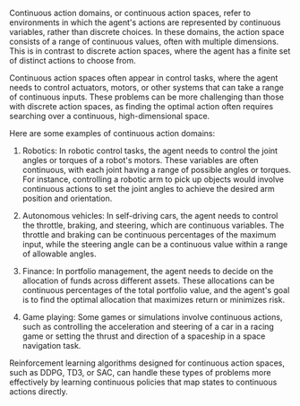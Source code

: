 Continuous action domains, or continuous action spaces, refer to environments in which the agent's actions are represented by continuous variables, rather than discrete choices. In these domains, the action space consists of a range of continuous values, often with multiple dimensions. This is in contrast to discrete action spaces, where the agent has a finite set of distinct actions to choose from.

Continuous action spaces often appear in control tasks, where the agent needs to control actuators, motors, or other systems that can take a range of continuous inputs. These problems can be more challenging than those with discrete action spaces, as finding the optimal action often requires searching over a continuous, high-dimensional space.

Here are some examples of continuous action domains:

1. Robotics: In robotic control tasks, the agent needs to control the joint angles or torques of a robot's motors. These variables are often continuous, with each joint having a range of possible angles or torques. For instance, controlling a robotic arm to pick up objects would involve continuous actions to set the joint angles to achieve the desired arm position and orientation.

2. Autonomous vehicles: In self-driving cars, the agent needs to control the throttle, braking, and steering, which are continuous variables. The throttle and braking can be continuous percentages of the maximum input, while the steering angle can be a continuous value within a range of allowable angles.

3. Finance: In portfolio management, the agent needs to decide on the allocation of funds across different assets. These allocations can be continuous percentages of the total portfolio value, and the agent's goal is to find the optimal allocation that maximizes return or minimizes risk.

4. Game playing: Some games or simulations involve continuous actions, such as controlling the acceleration and steering of a car in a racing game or setting the thrust and direction of a spaceship in a space navigation task.

Reinforcement learning algorithms designed for continuous action spaces, such as DDPG, TD3, or SAC, can handle these types of problems more effectively by learning continuous policies that map states to continuous actions directly.
